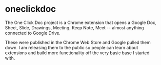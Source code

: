 # oneclickdoc

The One Click Doc project is a Chrome extension that opens a Google Doc, Sheet, Slide, Drawings, Meeting, Keep Note, Meet -- almost anything connected to Google Drive.

These were published in the Chrome Web Store and Google pulled them down. I am releasing them to the public so people can learn about extensions and build more functionality off the very basic base I started with.

